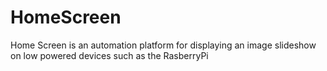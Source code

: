 # HomeScreen

Home Screen is an automation platform for displaying an image slideshow on low powered devices such as the RasberryPi
